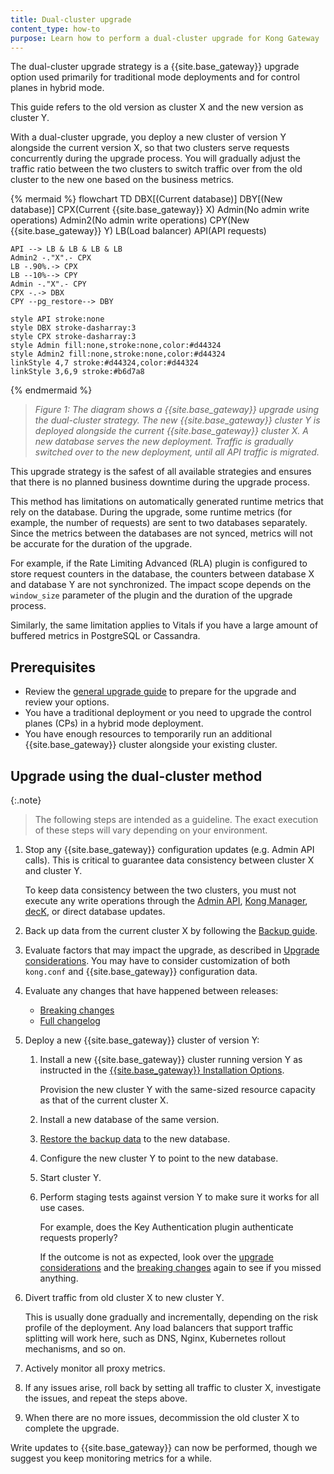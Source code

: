 ```yaml
---
title: Dual-cluster upgrade
content_type: how-to
purpose: Learn how to perform a dual-cluster upgrade for Kong Gateway
---
```


The dual-cluster upgrade strategy is a {{site.base_gateway}} upgrade option used primarily for traditional 
mode deployments and for control planes in hybrid mode.

This guide refers to the old version as cluster X and the new version as cluster Y.

With a dual-cluster upgrade, you deploy a new cluster of version Y alongside the current version X, 
so that two clusters serve requests concurrently during the upgrade process. 
You will gradually adjust the traffic ratio between the two clusters to 
switch traffic over from the old cluster to the new one based on the business metrics.

{% mermaid %}
flowchart TD
    DBX[(Current
    database)]
    DBY[(New 
    database)]
    CPX(Current 
    {{site.base_gateway}} X)
    Admin(No admin 
    write operations)
    Admin2(No admin 
    write operations)
    CPY(New 
    {{site.base_gateway}} Y)
    LB(Load balancer)
    API(API requests)

    API --> LB & LB & LB & LB
    Admin2 -."X".- CPX
    LB -.90%.-> CPX
    LB --10%--> CPY
    Admin -."X".- CPY
    CPX -.-> DBX
    CPY --pg_restore--> DBY

    style API stroke:none
    style DBX stroke-dasharray:3
    style CPX stroke-dasharray:3
    style Admin fill:none,stroke:none,color:#d44324
    style Admin2 fill:none,stroke:none,color:#d44324
    linkStyle 4,7 stroke:#d44324,color:#d44324
    linkStyle 3,6,9 stroke:#b6d7a8
{% endmermaid %}

> _Figure 1: The diagram shows a {{site.base_gateway}} upgrade using the dual-cluster strategy._
_The new {{site.base_gateway}} cluster Y is deployed alongside the current {{site.base_gateway}} cluster X._
_A new database serves the new deployment._
_Traffic is gradually switched over to the new deployment, until all API traffic is migrated._

This upgrade strategy is the safest of all available strategies and 
ensures that there is no planned business downtime during the upgrade process.

This method has limitations on automatically generated runtime metrics that rely on the database. 
During the upgrade, some runtime metrics (for example, the number of requests) are sent to two databases separately.
Since the metrics between the databases are not synced, metrics will not be accurate for the duration of the upgrade.

For example, if the Rate Limiting Advanced (RLA) plugin is configured to store request counters in 
the database, the counters between database X and database Y are not synchronized. 
The impact scope depends on the `window_size` parameter of the plugin and the duration of the upgrade process.

Similarly, the same limitation applies to Vitals if you have a large amount of buffered metrics in 
PostgreSQL or Cassandra.

## Prerequisites

* Review the [general upgrade guide](/gateway/{{page.kong_version}}/upgrade/) to prepare for the upgrade and review your options.
* You have a traditional deployment or you need to upgrade the control planes (CPs) in a hybrid mode deployment.
* You have enough resources to temporarily run an additional {{site.base_gateway}} cluster alongside your existing cluster.

## Upgrade using the dual-cluster method

{:.note}
> The following steps are intended as a guideline.
The exact execution of these steps will vary depending on your environment. 

1. Stop any {{site.base_gateway}} configuration updates (e.g. Admin API calls). 
This is critical to guarantee data consistency between cluster X and cluster Y.

    To keep data consistency between the two clusters, you must not execute any write operations through the 
    [Admin API](/gateway/{{page.kong_version}}/admin-api/), [Kong Manager](/gateway/{{page.kong_version}}/kong-manager/), 
    [decK](/deck/), or direct database updates. 

2. Back up data from the current cluster X by following the 
[Backup guide](/gateway/{{page.kong_version}}/upgrade/backup-and-restore/).

3. Evaluate factors that may impact the upgrade, as described in [Upgrade considerations](/gateway/{{page.kong_version}}/upgrade/#preparation-upgrade-considerations/).
You may have to consider customization of both `kong.conf` and {{site.base_gateway}} configuration data.

4. Evaluate any changes that have happened between releases:
    * [Breaking changes](/gateway/{{page.kong_version}}/breaking-changes/)
    * [Full changelog](/gateway/changelog/)

5. Deploy a new {{site.base_gateway}} cluster of version Y:

    1. Install a new {{site.base_gateway}} cluster running version Y as instructed in the 
    [{{site.base_gateway}} Installation Options](/gateway/{{page.kong_version}}/install/).

        Provision the new cluster Y with the same-sized resource capacity as that of 
        the current cluster X.

    2. Install a new database of the same version.

    3. [Restore the backup data](/gateway/{{page.kong_version}}/upgrade/backup-and-restore/#restore-gateway-entities)
    to the new database.

    4. Configure the new cluster Y to point to the new database.

    5. Start cluster Y.

    6. Perform staging tests against version Y to make sure it works for all use cases. 
    
        For example, does the Key Authentication plugin authenticate requests properly?
        
        If the outcome is not as expected, look over the 
        [upgrade considerations](/gateway/{{page.kong_version}}/upgrade/#preparation-upgrade-considerations/) and the 
        [breaking changes](/gateway/{{page.kong_version}}/breaking-changes/)
        again to see if you missed anything.

6. Divert traffic from old cluster X to new cluster Y.
    
    This is usually done gradually and incrementally, depending on the risk profile of the deployment. 
    Any load balancers that support traffic splitting will work here, such as DNS, Nginx, Kubernetes rollout mechanisms, and so on.

7. Actively monitor all proxy metrics.

8. If any issues arise, roll back by setting all traffic to cluster X, investigate the issues, 
and repeat the steps above.

9. When there are no more issues, decommission the old cluster X to complete the upgrade. 

Write updates to {{site.base_gateway}} can now be performed, though we suggest you keep monitoring metrics for a while.